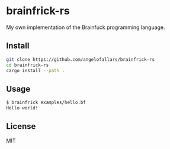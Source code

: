 # brainfrick-rs

My own implementation of the Brainfuck programming language.

## Install

```bash
git clone https://github.com/angelofallars/brainfrick-rs
cd brainfrick-rs
cargo install --path .
```

## Usage

```bash
$ brainfrick examples/hello.bf
Hello world!
```

## License

MIT 
